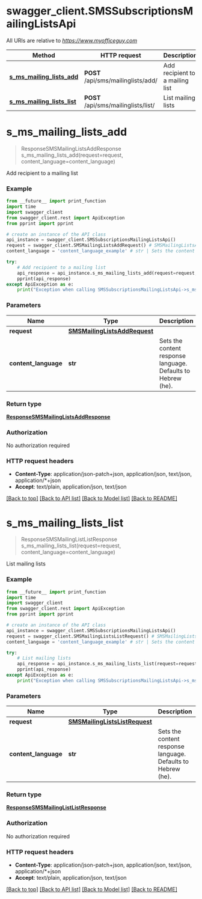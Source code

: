 # swagger_client.SMSSubscriptionsMailingListsApi

All URIs are relative to *https://www.myofficeguy.com*

Method | HTTP request | Description
------------- | ------------- | -------------
[**s_ms_mailing_lists_add**](SMSSubscriptionsMailingListsApi.md#s_ms_mailing_lists_add) | **POST** /api/sms/mailinglists/add/ | Add recipient to a mailing list
[**s_ms_mailing_lists_list**](SMSSubscriptionsMailingListsApi.md#s_ms_mailing_lists_list) | **POST** /api/sms/mailinglists/list/ | List mailing lists


# **s_ms_mailing_lists_add**
> ResponseSMSMailingListsAddResponse s_ms_mailing_lists_add(request=request, content_language=content_language)

Add recipient to a mailing list

### Example
```python
from __future__ import print_function
import time
import swagger_client
from swagger_client.rest import ApiException
from pprint import pprint

# create an instance of the API class
api_instance = swagger_client.SMSSubscriptionsMailingListsApi()
request = swagger_client.SMSMailingListsAddRequest() # SMSMailingListsAddRequest |  (optional)
content_language = 'content_language_example' # str | Sets the content response language. Defaults to Hebrew (he). (optional)

try:
    # Add recipient to a mailing list
    api_response = api_instance.s_ms_mailing_lists_add(request=request, content_language=content_language)
    pprint(api_response)
except ApiException as e:
    print("Exception when calling SMSSubscriptionsMailingListsApi->s_ms_mailing_lists_add: %s\n" % e)
```

### Parameters

Name | Type | Description  | Notes
------------- | ------------- | ------------- | -------------
 **request** | [**SMSMailingListsAddRequest**](SMSMailingListsAddRequest.md)|  | [optional] 
 **content_language** | **str**| Sets the content response language. Defaults to Hebrew (he). | [optional] 

### Return type

[**ResponseSMSMailingListsAddResponse**](ResponseSMSMailingListsAddResponse.md)

### Authorization

No authorization required

### HTTP request headers

 - **Content-Type**: application/json-patch+json, application/json, text/json, application/*+json
 - **Accept**: text/plain, application/json, text/json

[[Back to top]](#) [[Back to API list]](../README.md#documentation-for-api-endpoints) [[Back to Model list]](../README.md#documentation-for-models) [[Back to README]](../README.md)

# **s_ms_mailing_lists_list**
> ResponseSMSMailingListListResponse s_ms_mailing_lists_list(request=request, content_language=content_language)

List mailing lists

### Example
```python
from __future__ import print_function
import time
import swagger_client
from swagger_client.rest import ApiException
from pprint import pprint

# create an instance of the API class
api_instance = swagger_client.SMSSubscriptionsMailingListsApi()
request = swagger_client.SMSMailingListsListRequest() # SMSMailingListsListRequest |  (optional)
content_language = 'content_language_example' # str | Sets the content response language. Defaults to Hebrew (he). (optional)

try:
    # List mailing lists
    api_response = api_instance.s_ms_mailing_lists_list(request=request, content_language=content_language)
    pprint(api_response)
except ApiException as e:
    print("Exception when calling SMSSubscriptionsMailingListsApi->s_ms_mailing_lists_list: %s\n" % e)
```

### Parameters

Name | Type | Description  | Notes
------------- | ------------- | ------------- | -------------
 **request** | [**SMSMailingListsListRequest**](SMSMailingListsListRequest.md)|  | [optional] 
 **content_language** | **str**| Sets the content response language. Defaults to Hebrew (he). | [optional] 

### Return type

[**ResponseSMSMailingListListResponse**](ResponseSMSMailingListListResponse.md)

### Authorization

No authorization required

### HTTP request headers

 - **Content-Type**: application/json-patch+json, application/json, text/json, application/*+json
 - **Accept**: text/plain, application/json, text/json

[[Back to top]](#) [[Back to API list]](../README.md#documentation-for-api-endpoints) [[Back to Model list]](../README.md#documentation-for-models) [[Back to README]](../README.md)

